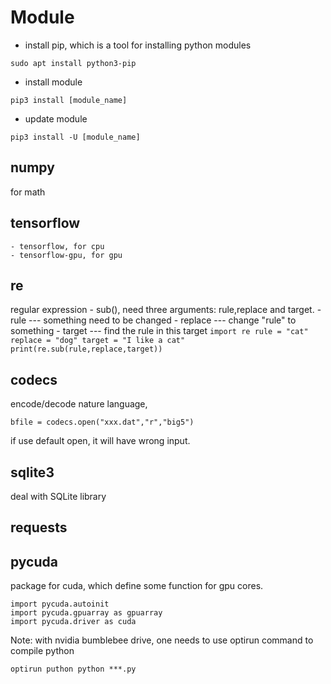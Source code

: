 # Module
- install pip, which is a tool for installing python modules
```
sudo apt install python3-pip   
```
- install module
```
pip3 install [module_name]
```
- update module
```
pip3 install -U [module_name]
```

## numpy
for math 

## tensorflow

	- tensorflow, for cpu
	- tensorflow-gpu, for gpu

## re
regular expression
	- sub(), need three arguments: rule,replace and target.
         - rule    ---  something need to be changed
         - replace ---  change "rule" to something 
         - target  ---  find the rule in this target
		 ```
			import re
			rule = "cat"
			replace = "dog"
			target = "I like a cat"
			print(re.sub(rule,replace,target))
		 ```
        


## codecs
encode/decode nature language, 
```
bfile = codecs.open("xxx.dat","r","big5")
```
if use default open, it will have wrong input.

## sqlite3
deal with SQLite library

## requests

## pycuda
package for cuda, which define some function for gpu cores.
```
import pycuda.autoinit
import pycuda.gpuarray as gpuarray
import pycuda.driver as cuda
```
Note: with nvidia bumblebee drive, one needs to use optirun command to compile python
```
optirun puthon python ***.py
```

